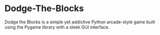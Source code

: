 # Dodge-The-Blocks
Dodge the Blocks is a simple yet addictive Python arcade-style game built using the Pygame library with a sleek GUI interface.
